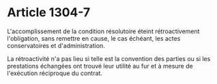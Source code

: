 # Article 1304-7

L'accomplissement de la condition résolutoire éteint rétroactivement l'obligation, sans remettre en cause, le cas échéant, les actes conservatoires et d'administration.

La rétroactivité n'a pas lieu si telle est la convention des parties ou si les prestations échangées ont trouvé leur utilité au fur et à mesure de l'exécution réciproque du contrat.
